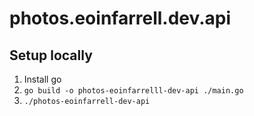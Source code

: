 # photos.eoinfarrell.dev.api

## Setup locally

1. Install go
2. `go build -o photos-eoinfarrelll-dev-api ./main.go`
3. `./photos-eoinfarrell-dev-api`
